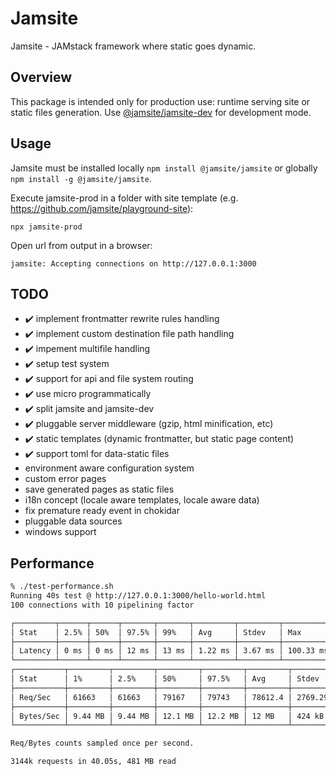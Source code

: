 # Jamsite

Jamsite - JAMstack framework where static goes dynamic.

## Overview

This package is intended only for production use: runtime serving site or static files generation. Use [@jamsite/jamsite-dev](https://www.npmjs.com/package/@jamsite/jamsite-dev) for development mode.

## Usage

Jamsite must be installed locally `npm install @jamsite/jamsite` or globally `npm install -g @jamsite/jamsite`.

Execute jamsite-prod in a folder with site template (e.g. https://github.com/jamsite/playground-site):

`npx jamsite-prod`

Open url from output in a browser:

`jamsite: Accepting connections on http://127.0.0.1:3000`

## TODO

- :heavy_check_mark: implement frontmatter rewrite rules handling
- :heavy_check_mark: implement custom destination file path handling
- :heavy_check_mark: impement multifile handling
- :heavy_check_mark: setup test system
- :heavy_check_mark: support for api and file system routing
- :heavy_check_mark: use micro programmatically
- :heavy_check_mark: split jamsite and jamsite-dev
- :heavy_check_mark: pluggable server middleware (gzip, html minification, etc)
- :heavy_check_mark: static templates (dynamic frontmatter, but static page content)
- :heavy_check_mark: support toml for data-static files
- environment aware configuration system
- custom error pages
- save generated pages as static files
- i18n concept (locale aware templates, locale aware data)
- fix premature ready event in chokidar
- pluggable data sources
- windows support

## Performance

```bash
% ./test-performance.sh
Running 40s test @ http://127.0.0.1:3000/hello-world.html
100 connections with 10 pipelining factor

┌─────────┬──────┬──────┬───────┬───────┬─────────┬─────────┬───────────┐
│ Stat    │ 2.5% │ 50%  │ 97.5% │ 99%   │ Avg     │ Stdev   │ Max       │
├─────────┼──────┼──────┼───────┼───────┼─────────┼─────────┼───────────┤
│ Latency │ 0 ms │ 0 ms │ 12 ms │ 13 ms │ 1.22 ms │ 3.67 ms │ 100.33 ms │
└─────────┴──────┴──────┴───────┴───────┴─────────┴─────────┴───────────┘
┌───────────┬─────────┬─────────┬─────────┬─────────┬─────────┬─────────┬─────────┐
│ Stat      │ 1%      │ 2.5%    │ 50%     │ 97.5%   │ Avg     │ Stdev   │ Min     │
├───────────┼─────────┼─────────┼─────────┼─────────┼─────────┼─────────┼─────────┤
│ Req/Sec   │ 61663   │ 61663   │ 79167   │ 79743   │ 78612.4 │ 2769.29 │ 61650   │
├───────────┼─────────┼─────────┼─────────┼─────────┼─────────┼─────────┼─────────┤
│ Bytes/Sec │ 9.44 MB │ 9.44 MB │ 12.1 MB │ 12.2 MB │ 12 MB   │ 424 kB  │ 9.43 MB │
└───────────┴─────────┴─────────┴─────────┴─────────┴─────────┴─────────┴─────────┘

Req/Bytes counts sampled once per second.

3144k requests in 40.05s, 481 MB read
```
